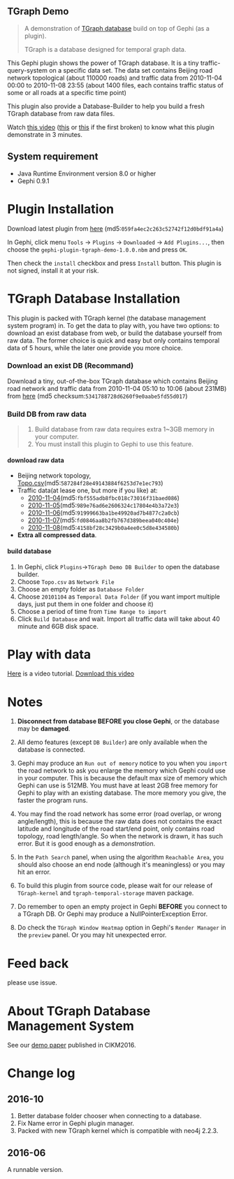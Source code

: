 TGraph Demo
----------------
> A demonstration of [TGraph database](http://dx.doi.org/10.1145/2983323.2983335) build on top of Gephi (as a plugin).
>
> TGraph is a database designed for temporal graph data.

This Gephi plugin shows the power of TGraph database. It is a tiny traffic-query-system on a specific data set. The data set contains Beijing road network topological (about 110000 roads) and traffic data from 2010-11-04 00:00 to 2010-11-08 23:55 (about 1400 files, each contains traffic status of some or all roads at a specific time point)

This plugin also provide a Database-Builder to help you build a fresh TGraph database from raw data files.

Watch [this video](https://youtu.be/nbWa_5OL3GU) ([this](http://mashuai.buaa.edu.cn/TGraphdemo.avi) or [this](http://amitabha.water-crystal.org/TGraphDemo.mp4) if the first broken) to know what this plugin demonstrate in 3 minutes.

## System requirement
- Java Runtime Environment version 8.0 or higher
- Gephi 0.9.1

# Plugin Installation

Download latest plugin from [here](http://amitabha.water-crystal.org/TGraphDemo/gephi-plugin-tgraph-demo-1.0.0.nbm) (md5:`059fa4ec2c263c52742f12d0bdf91a4a`)

In Gephi, click menu `Tools` -> `Plugins` -> `Downloaded` -> `Add Plugins...`,
then choose the `gephi-plugin-tgraph-demo-1.0.0.nbm` and press `OK`.

Then check the `install` checkbox and press `Install` button. This plugin is not signed, install it at your risk.

# TGraph Database Installation
This plugin is packed with TGraph kernel (the database management system program) in. To get the data to play with, you have two options: to download an exist database from web, or build the database yourself from raw data. The former choice is quick and easy but only contains temporal data of 5 hours, while the later one provide you more choice.

### Download an exist DB (Recommand)
Download a tiny, out-of-the-box TGraph database which contains Beijing road network and traffic data from 2010-11-04 05:10 to 10:06 (about 231MB)
from [here](http://amitabha.water-crystal.org/TGraphDemo/TGraph-demo-DB.tar) (md5 checksum:`5341788728d6260f9e0aabe5fd55d017`)

### Build DB from raw data
> 1. Build database from raw data requires extra 1~3GB memory in your computer.
> 2. You must install this plugin to Gephi to use this feature.

#### download raw data
- Beijing network topology, [Topo.csv](http://amitabha.water-crystal.org/TGraphDemo/Topo.csv.gz)(md5:`587284f28e49143884f6253d7e1ec793`)
- Traffic data(at lease one, but more if you like) at:
  - [2010-11-04](http://amitabha.water-crystal.org/TGraphDemo/20101104.tar.gz)(md5:`fbf555adb8fbc018c73016f31baed086`)
  - [2010-11-05](http://amitabha.water-crystal.org/TGraphDemo/20101105.tar.gz)(md5:`989e76ad6e2606324c17804e4b3a72e3`)
  - [2010-11-06](http://amitabha.water-crystal.org/TGraphDemo/20101106.tar.gz)(md5:`91999663ba1be49920ad7b4877c2a0cb`)
  - [2010-11-07](http://amitabha.water-crystal.org/TGraphDemo/20101107.tar.gz)(md5:`fd0846aa8b2fb767d389beea040c404e`)
  - [2010-11-08](http://amitabha.water-crystal.org/TGraphDemo/20101108.tar.gz)(md5:`4158bf28c3429b0a4ee0c5d8e434580b`)
- **Extra all compressed data**.

#### build database
1. In Gephi, click `Plugins`->`TGraph Demo DB Builder` to open the database builder.
2. Choose `Topo.csv` as `Network File`
3. Choose an empty folder as `Database Folder`
4. Choose `20101104` as `Temporal Data Folder` (if you want import multiple days, just put them in one folder and choose it)
5. Choose a period of time from `Time Range to import`
6. Click `Build Database` and wait. Import all traffic data will take about 40 minute and 6GB disk space.

# Play with data

[Here](https://youtu.be/nbWa_5OL3GU) is a video tutorial. [Download this video](http://mashuai.buaa.edu.cn/TGraphdemo.avi)


# Notes
1. **Disconnect from database BEFORE you close Gephi**, or the database may be **damaged**.

2. All demo features (except `DB Builder`) are only available when the database is connected.

3. Gephi may produce an `Run out of memory` notice to you when you `import` the road network to ask you enlarge the memory which Gephi could use in your computer. This is because the default max size of memory which Gephi can use is 512MB. You must have at least 2GB free memory for Gephi to play with an existing database. The more memory you give, the faster the program runs.

4. You may find the road network has some error (road overlap, or wrong angle/length), this is because the raw data does not contains the exact latitude and longitude of the road start/end point, only contains road topology, road length/angle. So when the network is drawn, it has such error. But it is good enough as a *demonstration*.

5. In the `Path Search` panel, when using the algorithm `Reachable Area`, you should also choose an end node (although it's meaningless) or you may hit an error.

6. To build this plugin from source code, please wait for our release of `TGraph-kernel` and `tgraph-temporal-storage` maven package.

7. Do remember to open an empty project in Gephi **BEFORE** you connect to a TGraph DB. Or Gephi may produce a NullPointerException Error.

8. Do check the `TGraph Window Heatmap` option in Gephi's `Render Manager` in the `preview` panel. Or you may hit unexpected error.

# Feed back
please use issue.

# About TGraph Database Management System
See our [demo paper](http://dx.doi.org/10.1145/2983323.2983335) published in CIKM2016.

# Change log
## 2016-10
1. Better database folder chooser when connecting to a database.
2. Fix Name error in Gephi plugin manager.
3. Packed with new TGraph kernel which is compatible with neo4j 2.2.3.

## 2016-06
A runnable version.